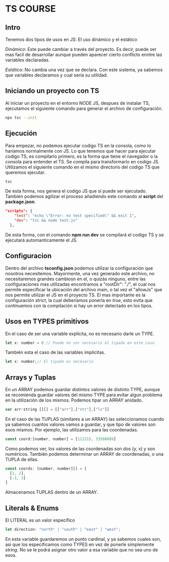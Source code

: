 # TS COURSE

## Intro
Tenemos dos tipos de usos en JS: El uso dinámico y el estático

*Dinámico*: Este puede cambiar a través del proyecto. Es decir, puede ser mas facil de desarrollar aunque pueden aparecer cierto conflicto enntre las variables declaradas.

*Estático*: No cambia una vez que se declara. Con este sistema, ya sabemos que variables declaramos y cual sería su utilidad.

## Iniciando un proyecto con TS

Al iniciar un proyecto en el entorno NODE JS, despues de instalar TS, ejecutamos el siguiente comando para generar el archivo de configuración.

```bash
npx tsc --init
```


## Ejecución

Para empezar, no podemos ejecutar codigo TS en la consola, como lo haríamos normalmente con JS. Lo que tenemos que hacer para ejecutar codigo TS, es compilarlo primero, es la forma que tiene el navegador o la consola para entender el TS. Se compila para transformarlo en codigo JS.
Utilizamos el siguiente comando en el mismo directorio del codigo TS que queremos ejecutar.

```bash
tsc
```

De esta forma, nos genera el codigo JS que si puede ser ejecutado. También podemos agilizar el proceso añadiendo este comando al **script** del **package.json**.

```json
"scripts": {
    "test": "echo \"Error: no test specified\" && exit 1",
    "dev": "tsc && node test.js"
  },
```

De esta forma, con el comando **npm run dev** se compilará el codigo TS y se ejecutará automanticamente el JS.


## Configuracion

Dentro del archivo **tsconfig.json** podemos utilizar la configuración que nosotros necesitemos. Mayormente, una vez generado este archivo, no necesitaremos grandes cambiosn en el, o quizás ninguno, entre las configuraciones mas utilizadas encontramos a "rootDir": "./", el cual nos permite especificar la ubicación del archivo main, o tal vez el "allowJs" que nos permite utilizar el JS en el proyecto TS.
El mas importante es la configuración *strict*, la cual deberíamos ponerla en *true*, esto evita que continuemos con la compilación si hay un error detectado en los tipos.


## Usos en TYPES primitivos

En el caso de ser una variable explícita, no es necesario darle un TYPE.

```js
let x: number = 0 // Puede no ser necesario el tipado en este caso
```
También esta el caso de las variables implicitas.

```js
let x: number;// El tipado es necesario
```

## Arrays y Tuplas

En un ARRAY podemos guardar distintos valores de distinto TYPE, aunque se recomienda guardar valores del mismo TYPE para evitar algun problema en la utilización de los mismos.
Podemos tipar un ARRAY anidado.

```js
var arr:string [][] = [["arr"],["str"],["ls"]]
```

En el caso de las TUPLAS (similares a un ARRAY) las seleccionamos cuando ya sabemos cuantos valores vamos a guardar, y que tipo de valores son esos mismos. Por ejemplo, las utilizamos para las coordenadas.

```js
const coord:[number, number] = [112215, 33588889]
```

Como podemos ver, los valores de las coordenadas son dos (y, x) y son numéricos. También podemos determinar un ARRAY de coordenadas, o una TUPLA de ellas.

```js
const coords: [number, number][] = [
  [1, 2],
  [-1, 3]
]
```

Almacenamos TUPLAS dentro de un ARRAY.


## Literals & Enums

El LITERAL es un valor específico

```js
let direction: "north" | "south" | "east" | "west";
```

En esta variable guardaremos un punto cardinal, y ya sabemos cuales son, asi que los especificamos como TYPES en vez de ponerle simplemente *string*. No se le podrá asignar otro valor a esa variable que no sea uno de esos.


